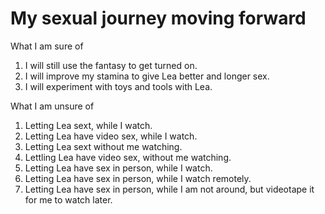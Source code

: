# My sexual journey moving forward

What I am sure of

1. I will still use the fantasy to get turned on.
2. I will improve my stamina to give Lea better and longer sex.
3. I will experiment with toys and tools with Lea.

What I am unsure of

1. Letting Lea sext, while I watch.
2. Letting Lea have video sex, while I watch.
3. Letting Lea sext without me watching.
4. Lettling Lea have video sex, without me watching.
5. Letting Lea have sex in person, while I watch.
6. Letting Lea have sex in person, while I watch remotely.
7. Letting Lea have sex in person, while I am not around, but videotape it for me to watch later.

